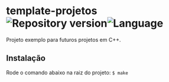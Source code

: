 # template-projetos ![Repository version](https://img.shields.io/badge/version-1.0-brightgreen.svg)![Language](https://img.shields.io/badge/C%2B%2B-11-blue.svg)

Projeto exemplo para futuros projetos em C++.

## Instalação
Rode o comando abaixo na raiz do projeto:
`$ make`

